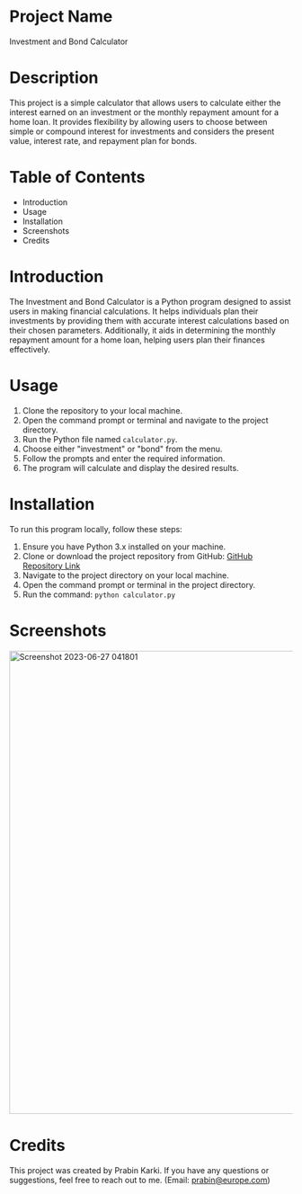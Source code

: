 # Project Name
Investment and Bond Calculator

# Description
This project is a simple calculator that allows users to calculate either the interest earned on an investment or the monthly repayment amount for a home loan. It provides flexibility by allowing users to choose between simple or compound interest for investments and considers the present value, interest rate, and repayment plan for bonds.

# Table of Contents
- Introduction
- Usage
- Installation
- Screenshots
- Credits

# Introduction
The Investment and Bond Calculator is a Python program designed to assist users in making financial calculations. It helps individuals plan their investments by providing them with accurate interest calculations based on their chosen parameters. Additionally, it aids in determining the monthly repayment amount for a home loan, helping users plan their finances effectively.

# Usage
1. Clone the repository to your local machine.
2. Open the command prompt or terminal and navigate to the project directory.
3. Run the Python file named `calculator.py`.
4. Choose either "investment" or "bond" from the menu.
5. Follow the prompts and enter the required information.
6. The program will calculate and display the desired results.

# Installation
To run this program locally, follow these steps:
1. Ensure you have Python 3.x installed on your machine.
2. Clone or download the project repository from GitHub: [GitHub Repository Link](https://github.com/prabinkarki707/finalCapstone.git)
3. Navigate to the project directory on your local machine.
4. Open the command prompt or terminal in the project directory.
5. Run the command: `python calculator.py`

# Screenshots

<img width="824" alt="Screenshot 2023-06-27 041801" src="https://github.com/prabinkarki707/finalCapstone/assets/110835959/740ed0b0-7595-44cf-b743-3c015c68b1d5">

# Credits
This project was created by Prabin Karki. If you have any questions or suggestions, feel free to reach out to me. (Email: prabin@europe.com)

